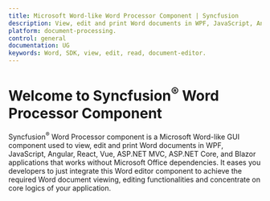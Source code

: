 ```yaml
---
title: Microsoft Word-like Word Processor Component | Syncfusion
description: View, edit and print Word documents in WPF, JavaScript, Angular, React, Vue, ASP.NET MVC, ASP.NET Core, and Blazor applications without Microsoft Office dependencies.
platform: document-processing.
control: general
documentation: UG
keywords: Word, SDK, view, edit, read, document-editor.
---
```


# Welcome to Syncfusion<sup>&reg;</sup> Word Processor Component

Syncfusion<sup>&reg;</sup> Word Processor component is a Microsoft Word-like GUI component used to view, edit and print Word documents in WPF, JavaScript, Angular, React, Vue, ASP.NET MVC, ASP.NET Core, and Blazor applications that works without Microsoft Office dependencies. It eases you developers to just integrate this Word editor component to achieve the required Word document viewing, editing functionalities and concentrate on core logics of your application.



